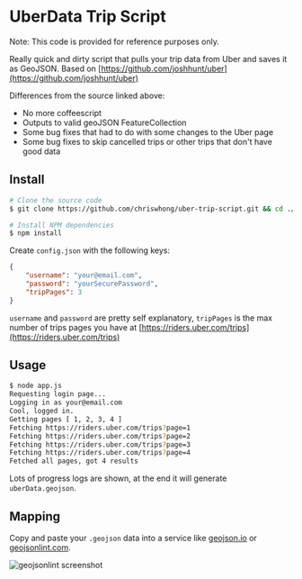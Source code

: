 # UberData Trip Script

Note: This code is provided for reference purposes only.  

Really quick and dirty script that pulls your trip data from Uber and saves it as GeoJSON.  Based on [https://github.com/joshhunt/uber](https://github.com/joshhunt/uber)

Differences from the source linked above:

- No more coffeescript
- Outputs to valid geoJSON FeatureCollection
- Some bug fixes that had to do with some changes to the Uber page
- Some bug fixes to skip cancelled trips or other trips that don't have good data

## Install

```sh
# Clone the source code
$ git clone https://github.com/chriswhong/uber-trip-script.git && cd ./uber-trip-script

# Install NPM dependencies
$ npm install
```

Create `config.json` with the following keys:

```json
{
    "username": "your@email.com",
    "password": "yourSecurePassword",
    "tripPages": 3
}
```

`username` and `password` are pretty self explanatory, `tripPages` is the max number of trips pages you have at [https://riders.uber.com/trips](https://riders.uber.com/trips)

## Usage

```sh
$ node app.js
Requesting login page...
Logging in as your@email.com
Cool, logged in.
Getting pages [ 1, 2, 3, 4 ]
Fetching https://riders.uber.com/trips?page=1
Fetching https://riders.uber.com/trips?page=2
Fetching https://riders.uber.com/trips?page=3
Fetching https://riders.uber.com/trips?page=4
Fetched all pages, got 4 results
```

Lots of progress logs are shown, at the end it will generate `uberData.geojson`.

## Mapping

Copy and paste your `.geojson` data into a service like [geojson.io](http://geojson.io/) or [geojsonlint.com](http://geojsonlint.com).

![geojsonlint screenshot](http://i.imgur.com/YTlzooi.png)
